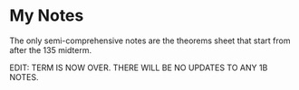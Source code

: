 <h1>My Notes</h1>
The only semi-comprehensive notes are the theorems sheet that start
from after the 135 midterm.


EDIT: TERM IS NOW OVER. THERE WILL BE NO UPDATES TO ANY 1B NOTES.
